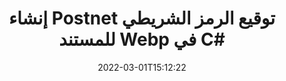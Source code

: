 ---
############################# Static ############################
layout: "auto-gen-signature"
date: 2022-03-01T15:12:22
draft: false
operation: Sign
signaturetype: Barcode
codetype: Postnet
fileformat: Webp
productName: .NET
lang: ar
productCode: net
otherformats: pdf doc docx docm dot dotm dotx odt ott rtf xls xlsx xlsm xlsb csv ods ots xltx xltm ppt pptx pps ppsx odp otp potx potm pptm ppsm png jpg bmp gif tiff svg webp wmf
breadcrumb: Put  Barcode signature on Webp for C#

############################# Head ############################
head_title: "وثيقة eSign Webp مع Postnet رمز شريطي في C#"
head_description: "أنشئ Postnet Barcode Signature وضعه في مستند Webp باستخدام .NET باستخدام سطرين من الشفرة. استخدم GroupDocs Document Signature API لتوقيع تنسيقات ملفات متنوعة."

############################# Header ############################
title: "إنشاء Postnet توقيع الرمز الشريطي للمستند Webp في C#"
description: "قم بتوقيع Webp على مستندات الأعمال باستخدام الرمز الشريطي Postnet. قم بإنشاء توقيع الرمز الشريطي بسرعة وسهولة باستخدام بضعة أسطر من التعليمات البرمجية لإعداد خيارات التوقيع."
bg_image: "https://cms.admin.containerize.com/templates/aspose/App_Themes/V3/images/bg/header1.png"
bg_overlay: false
button:
    enable: true

############################# SubMenu ############################
submenu:
    enable: true

    left:
        img_alt: "GroupDocs.Signature for .NET"
        image: "https://cms.admin.containerize.com/templates/groupdocs/images/product-logos/90x90-noborder/groupdocs-signature-net.png"
        product: "GroupDocs.Signature"
        platform: ".NET"



############################# About ############################
about:
    enable: true
    title: "حول GroupDocs.Signature for .NET واجهة برمجة تطبيقات تواقيع الرموز الشريطية."
    content: |
        [GroupDocs.Signature for .NET] (https://products.groupdocs.com/signature/net/) هي واجهة برمجة تطبيقات سريعة وسهلة لإدارة التوقيع الإلكتروني للمستندات الرقمية باستخدام أنواع الرموز الشريطية مثل UPCA و UPCE و EAN13 و EAN14 و Code39 و Code39Extended و Code128 و Codabar و Postnet و ISBN و ITF14 وغيرها الكثير. يمكن للعملاء إنشاء رموز شريطية بسهولة لتوفير النص المطلوب ووضعها على PDF ومستندات Microsoft Office Words ومصنفات Microsoft Office Excel وعروض MS PowerPoint التقديمية وملفات Adobe Photoshop وتنسيقات الصور المختلفة. يمكن تحديث الرموز الشريطية الموضوعة في المستندات أو البحث فيها أو التحقق منها أو حذفها أو معاينتها. علاوة على ذلك ، يتم دعم تخصيص الباركود.
    

############################# Steps ############################
steps:
    enable: true
    title_left: "خطوات تسجيل Webp باستخدام Barcode في C#"
    content_left: |
        يوفر [GroupDocs.Signature for .NET] (https://products.groupdocs.com/signature/net/) إمكانية توقيع مستندات Webp بتوقيعات Barcode بسرعة وسهولة.
        
        * قم بإنشاء مثيل لفئة التوقيع بتوفير ملف Webp من المفترض أن يتم توقيعه كمسار أو دفق ذاكرة
        * إنشاء فئة SignOptions وتعيين جميع البيانات المطلوبة.
        * استدعاء أسلوب Signature.Sign () تمرير ملف الإخراج Webp أو دفق الذاكرة

    title_right: " متطلبات النظام"
    content_right: |
        يتم دعم GroupDocs.Signature for .NET على جميع الأنظمة الأساسية وأنظمة التشغيل الرئيسية. قبل تنفيذ الكود أدناه ، يرجى التأكد من تثبيت المتطلبات الأساسية التالية على نظامك.

        * أنظمة التشغيل: مايكروسوفت ويندوز ، لينوكس ، ماك
        * بيئات التطوير: Microsoft Visual Studio, Xamarin, MonoDevelop
        * Frameworks: .NET Framework, .NET Standard, .NET Core, Mono
        * احصل على أحدث إصدار من GroupDocs.Signature for .NET من [Nuget] (https://www.nuget.org/packages/groupdocs.signature)
         
    code: |
        ```csharp    
        
        // Set up input Webp file
        string filePath = "input.webp";
        // Set up output file
        string outputFilePath = "output.webp";

        // Instantiate Signature for input file
        using (var signature = new GroupDocs.Signature.Signature(filePath))
        {
                // create barcode option with predefined barcode text
                var options = new BarcodeSignOptions("BC12345678")
                {
                    // setup Barcode encoding type
                    EncodeType = BarcodeTypes.Postnet,

                    // set signature position
                    Left = 50,
                    Top = 50,
                    Width = 200,
                    Height = 50                                        
                };
                
                // sign Webp document
                SignResult result = signature.Sign(outputFilePath, options);
        }

        ```

############################# Demos ############################
demos:
    enable: true
    title: "توقيع مستندات Webp باستخدام العرض التوضيحي المباشر Barcode"
    content: |
       وقّع ملف Webp بتوقيعات مختلفة الآن من خلال زيارة موقع ويب [GroupDocs.Signature App] (https://products.groupdocs.app/signature/family). عرض تجريبي مجاني على الإنترنت في انتظارك.

        
############################# About Formats ############################
about_formats:
    enable: true
    format:
        # format loop
        - icon: "fas fa-barcode"
          title: "About Postnet Barcode"
          content: |
            POSTNET (تقنية التشفير الرقمي البريدي) هي رمز شريطي تستخدمه خدمة بريد الولايات المتحدة للمساعدة في توجيه البريد.
          characterset: |
             أرقام رقمية (0-9).
          textcapacity: |
             ما يصل إلى 11 حرفًا.
          image: |
             iVBORw0KGgoAAAANSUhEUgAAACcAAAAjCAYAAAAXMhMjAAAAAXNSR0IArs4c6QAAAARnQU1BAACxjwv8YQUAAAAJcEhZcwAADsMAAA7DAcdvqGQAAACeSURBVFhH7c7BCkMxEELR/P9Pp1LoRrCXpi4Cbw5kIRKZtS82x52a407Ncae+HrfWer8Pyr+i/3NcQv/nuIT+z3EJ/X/Ocf9mlxuhsXZ2uREaa2eXG6Gxdna5ERprZ5cbobF2drkRGmtnlxuhsXZ2uREaa2eXG6Gxdna5ERprZ5cbobF2drkRGmtnlxuhsXZ2ubnAHHdqjjt18XF7vwDevzbHqsQWPwAAAABJRU5ErkJggg==

          link: ""

############################# More Formats ############################
more_formats:
    enable: true
    title: "توقيعات Barcode المدعومة الأخرى لـ C#"
    content: |
        "يمكنك أيضًا توقيع Webp بأنواع التوقيع الأخرى. يرجى الاطلاع على القائمة أدناه."
    format: 
        
       
back_to_top:
    enable: true
---